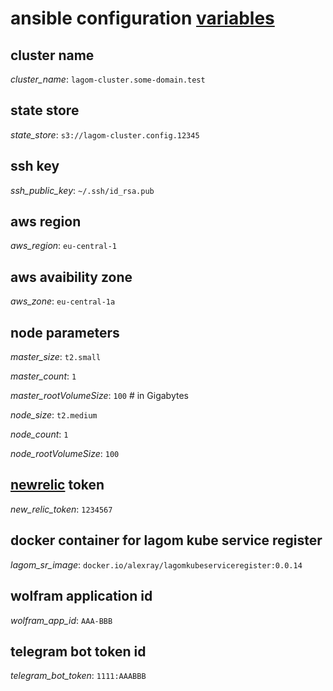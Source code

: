# ansible configuration [variables][vars]

## cluster name

*cluster_name*: `lagom-cluster.some-domain.test`

## state store

*state_store*: `s3://lagom-cluster.config.12345`

## ssh key

*ssh_public_key*: `~/.ssh/id_rsa.pub`

## aws region

*aws_region*: `eu-central-1`

## aws avaibility zone

*aws_zone*: `eu-central-1a`

## node parameters

*master_size*: `t2.small`

*master_count*: `1`

*master_rootVolumeSize*: `100` # in Gigabytes

*node_size*: `t2.medium`

*node_count*: `1`

*node_rootVolumeSize*: `100`

## [newrelic][newrelic] token

*new_relic_token*: `1234567`

## docker container for lagom kube service register

*lagom_sr_image*: `docker.io/alexray/lagomkubeserviceregister:0.0.14`

## wolfram application id

*wolfram_app_id*: `AAA-BBB`

## telegram bot token id

*telegram_bot_token*: `1111:AAABBB`

[newrelic]: https://newrelic.com/
[vars]: ./../kube/ansible/group_vars/all/vars.yaml
